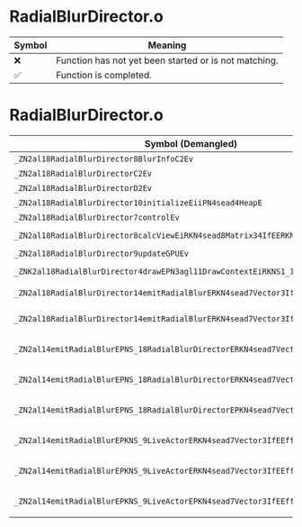 # RadialBlurDirector.o
| Symbol | Meaning 
| ------------- | ------------- 
| :x: | Function has not yet been started or is not matching. 
| :white_check_mark: | Function is completed. 


# RadialBlurDirector.o
| Symbol (Demangled) | Symbol (Mangled) | Decompiled? |
| ------------- |  ------------- | ------------- |
| `_ZN2al18RadialBlurDirector8BlurInfoC2Ev` | `al::RadialBlurDirector::BlurInfo::BlurInfo(void)` | :white_check_mark: |
| `_ZN2al18RadialBlurDirectorC2Ev` | `al::RadialBlurDirector::RadialBlurDirector(void)` | :white_check_mark: |
| `_ZN2al18RadialBlurDirectorD2Ev` | `al::RadialBlurDirector::~RadialBlurDirector()` | :white_check_mark: |
| `_ZN2al18RadialBlurDirector10initializeEiiPN4sead4HeapE` | `al::RadialBlurDirector::initialize(int,int,sead::Heap *)` | :white_check_mark: |
| `_ZN2al18RadialBlurDirector7controlEv` | `al::RadialBlurDirector::control(void)` | :white_check_mark: |
| `_ZN2al18RadialBlurDirector8calcViewEiRKN4sead8Matrix34IfEERKNS1_8Matrix44IfEE` | `al::RadialBlurDirector::calcView(int,sead::Matrix34<float> const&,sead::Matrix44<float> const&)` | :white_check_mark: |
| `_ZN2al18RadialBlurDirector9updateGPUEv` | `al::RadialBlurDirector::updateGPU(void)` | :white_check_mark: |
| `_ZNK2al18RadialBlurDirector4drawEPN3agl11DrawContextEiRKNS1_12RenderBufferE` | `al::RadialBlurDirector::draw(agl::DrawContext *,int,agl::RenderBuffer const&)const` | :white_check_mark: |
| `_ZN2al18RadialBlurDirector14emitRadialBlurERKN4sead7Vector3IfEEfffiib` | `al::RadialBlurDirector::emitRadialBlur(sead::Vector3<float> const&,float,float,float,int,int,bool)` | :white_check_mark: |
| `_ZN2al18RadialBlurDirector14emitRadialBlurERKN4sead7Vector3IfEEPS4_ffffffiib` | `al::RadialBlurDirector::emitRadialBlur(sead::Vector3<float> const&,sead::Vector3<float> const*,float,float,float,float,float,float,int,int,bool)` | :white_check_mark: |
| `_ZN2al14emitRadialBlurEPNS_18RadialBlurDirectorERKN4sead7Vector3IfEEfffiib` | `al::emitRadialBlur(al::RadialBlurDirector *,sead::Vector3<float> const&,float,float,float,int,int,bool)` | :white_check_mark: |
| `_ZN2al14emitRadialBlurEPNS_18RadialBlurDirectorERKN4sead7Vector3IfEEffffffiib` | `al::emitRadialBlur(al::RadialBlurDirector *,sead::Vector3<float> const&,float,float,float,float,float,float,int,int,bool)` | :white_check_mark: |
| `_ZN2al14emitRadialBlurEPNS_18RadialBlurDirectorEPKN4sead7Vector3IfEEffffffiib` | `al::emitRadialBlur(al::RadialBlurDirector *,sead::Vector3<float> const*,float,float,float,float,float,float,int,int,bool)` | :white_check_mark: |
| `_ZN2al14emitRadialBlurEPKNS_9LiveActorERKN4sead7Vector3IfEEfffiib` | `al::emitRadialBlur(al::LiveActor const*,sead::Vector3<float> const&,float,float,float,int,int,bool)` | :white_check_mark: |
| `_ZN2al14emitRadialBlurEPKNS_9LiveActorERKN4sead7Vector3IfEEffffffiib` | `al::emitRadialBlur(al::LiveActor const*,sead::Vector3<float> const&,float,float,float,float,float,float,int,int,bool)` | :white_check_mark: |
| `_ZN2al14emitRadialBlurEPKNS_9LiveActorEPKN4sead7Vector3IfEEffffffiib` | `al::emitRadialBlur(al::LiveActor const*,sead::Vector3<float> const*,float,float,float,float,float,float,int,int,bool)` | :white_check_mark: |
